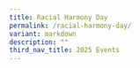 ```yaml
---
title: Racial Harmony Day
permalink: /racial-harmony-day/
variant: markdown
description: ""
third_nav_title: 2025 Events
---
```


